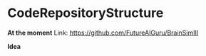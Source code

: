 # CodeRepositoryStructure

**At the moment**
Link: <https://github.com/FutureAIGuru/BrainSimIII>

**Idea**
